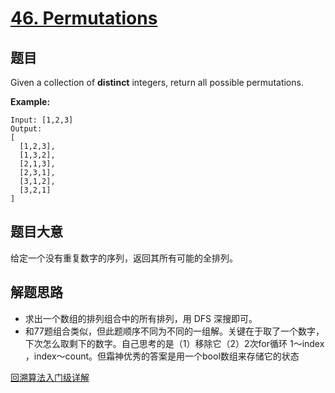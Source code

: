 # [46. Permutations](https://leetcode.com/problems/permutations/)


## 题目

Given a collection of **distinct** integers, return all possible permutations.

**Example:**


    Input: [1,2,3]
    Output:
    [
      [1,2,3],
      [1,3,2],
      [2,1,3],
      [2,3,1],
      [3,1,2],
      [3,2,1]
    ]


## 题目大意

给定一个没有重复数字的序列，返回其所有可能的全排列。


## 解题思路

- 求出一个数组的排列组合中的所有排列，用 DFS 深搜即可。
- 和77题组合类似，但此题顺序不同为不同的一组解。关键在于取了一个数字，下次怎么取剩下的数字。自己思考的是（1）移除它（2）2次for循环 1～index ，index～count。但霜神优秀的答案是用一个bool数组来存储它的状态

[回溯算法入门级详解](https://leetcode-cn.com/problems/permutations/solution/hui-su-suan-fa-python-dai-ma-java-dai-ma-by-liweiw/)
